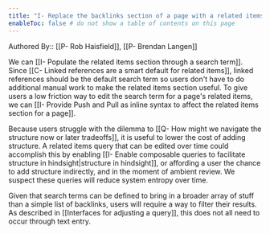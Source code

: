 ```yaml
---
title: "I- Replace the backlinks section of a page with a related items section"
enableToc: false # do not show a table of contents on this page
---
```

Authored By:: [[P- Rob Haisfield]], [[P- Brendan Langen]]

We can [[I- Populate the related items section through a search term]]. Since [[C- Linked references are a smart default for related items]], linked references should be the default search term so users don't have to do additional manual work to make the related items section useful. To give users a low friction way to edit the search term for a page's related items, we can [[I- Provide Push and Pull as inline syntax to affect the related items section for a page]].

Because users struggle with the dilemma to [[Q- How might we navigate the structure now or later tradeoffs]], it is useful to lower the cost of adding structure. A related items query that can be edited over time could accomplish this by enabling [[I- Enable composable queries to facilitate structure in hindsight|structure in hindsight]], or affording a user the chance to add structure indirectly, and in the moment of ambient review. We suspect these queries will reduce system entropy over time.

Given that search terms can be defined to bring in a broader array of stuff than a simple list of backlinks, users will require a way to filter their results. As described in [[Interfaces for adjusting a query]], this does not all need to occur through text entry.
